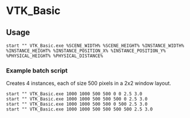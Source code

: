 # VTK_Basic

## Usage
```
start "" VTK_Basic.exe %SCENE_WIDTH% %SCENE_HEIGHT% %INSTANCE_WIDTH% %INSTANCE_HEIGHT% %INSTANCE_POSITION_X% %INSTANCE_POSITION_Y% %PHYSICAL_HEIGHT% %PHYSICAL_DISTANCE%
```

### Example batch script
Creates 4 instances, each of size 500 pixels in a 2x2 window layout.

```
start "" VTK_Basic.exe 1000 1000 500 500 0 0 2.5 3.0
start "" VTK_Basic.exe 1000 1000 500 500 500 0 2.5 3.0
start "" VTK_Basic.exe 1000 1000 500 500 0 500 2.5 3.0
start "" VTK_Basic.exe 1000 1000 500 500 500 500 2.5 3.0
```
